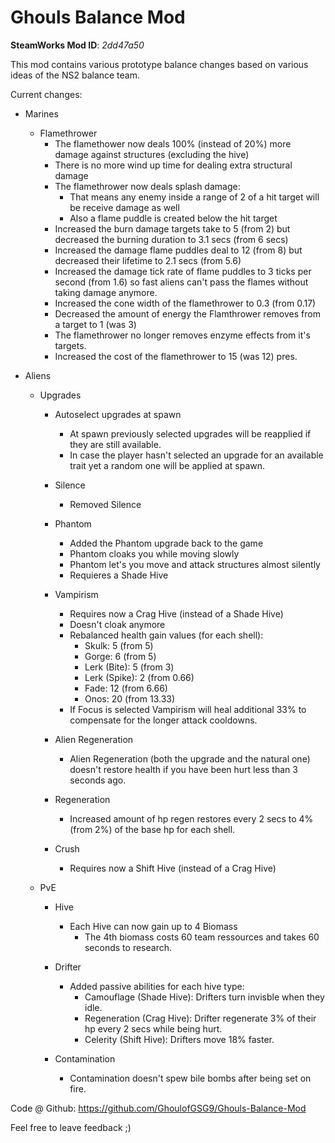 # Ghouls Balance Mod

**SteamWorks Mod ID**: *2dd47a50*

This mod contains various prototype balance changes based on various ideas of the NS2 balance team.

Current changes:

- Marines

    - Flamethrower
        - The flamethower now deals 100% (instead of 20%) more damage against structures (excluding the hive)
        - There is no more wind up time for dealing extra structural damage
        - The flamethrower now deals splash damage: 
            - That means any enemy inside a range of 2 of a hit target will be receive damage as well
            - Also a flame puddle is created below the hit target
        - Increased the burn damage targets take to 5 (from 2) but decreased the burning duration to 3.1 secs (from 6 secs)
        - Increased the damage flame puddles deal to 12 (from 8) but decreased their lifetime to 2.1 secs (from 5.6)
        - Increased the damage tick rate of flame puddles to 3 ticks per second (from 1.6) so fast aliens can't pass the flames without taking damage anymore.
        - Increased the cone width of the flamethrower to 0.3 (from 0.17)
        - Decreased the amount of energy the Flamthrower removes from a target to 1 (was 3)
        - The flamethrower no longer removes enzyme effects from it's targets.
        - Increased the cost of the flamethrower to 15 (was 12) pres.
        

- Aliens
    - Upgrades
        - Autoselect upgrades at spawn
            - At spawn previously selected upgrades will be reapplied if they are still available.
            - In case the player hasn't selected an upgrade for an available trait yet a random one will be applied at spawn. 
            
        - Silence
            - Removed Silence 
            
        - Phantom
            - Added the Phantom upgrade back to the game
            - Phantom cloaks you while moving slowly
            - Phantom let's you move and attack structures almost silently
            - Requieres a Shade Hive            
            
        - Vampirism
            - Requires now a Crag Hive (instead of a Shade Hive)
            - Doesn't cloak anymore
            - Rebalanced health gain values (for each shell):
                - Skulk: 5 (from 5)
                - Gorge: 6 (from 5)
                - Lerk (Bite): 5 (from 3)
                - Lerk (Spike): 2 (from 0.66)
                - Fade: 12 (from 6.66)
                - Onos: 20 (from  13.33)
            - If Focus is selected Vampirism will heal additional 33% to compensate for the longer attack cooldowns.
        
        - Alien Regeneration
            - Alien Regeneration (both the upgrade and the natural one) doesn't restore health if you have been hurt less than 3 seconds ago.
        
        - Regeneration 
            - Increased amount of hp regen restores every 2 secs to 4% (from 2%) of the base hp for each shell.
            
        - Crush
            - Requires now a Shift Hive (instead of a Crag Hive)
            
    - PvE
        - Hive
            - Each Hive can now gain up to 4 Biomass
                 - The 4th biomass costs 60 team ressources and takes 60 seconds to research.
        - Drifter 
            - Added passive abilities for each hive type:
                - Camouflage (Shade Hive): Drifters turn invisble when they idle.
                - Regeneration (Crag Hive): Drifter regenerate 3% of their hp every 2 secs while being hurt.
                - Celerity (Shift Hive): Drifters move 18% faster.
                          
        - Contamination
            - Contamination doesn't spew bile bombs after being set on fire.

Code @ Github: https://github.com/GhoulofGSG9/Ghouls-Balance-Mod

Feel free to leave feedback ;)
